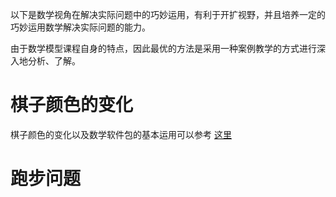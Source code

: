 以下是数学视角在解决实际问题中的巧妙运用，有利于开扩视野，并且培养一定的巧妙运用数学解决实际问题的能力。

由于数学模型课程自身的特点，因此最优的方法是采用一种案例教学的方式进行深入地分析、了解。

# 棋子颜色的变化

棋子颜色的变化以及数学软件包的基本运用可以参考 [这里](./hw/数学建模实验第一次作业.pdf)
# 跑步问题
